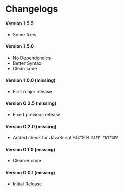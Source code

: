 # Changelogs

#### Version 1.5.5
- Some fixes

#### Version 1.5.0
 - No Dependencies
 - Better Syntax
 - Clean code

#### Version 1.0.0 (missing)
 - First major release

#### Version 0.2.5 (missing)
 - Fixed previous release

#### Version 0.2.0 (missing)
 - Added check for JavaScript ```MAXIMUM_SAFE_INTEGER```

#### Version 0.1.0 (missing)
 - Cleaner code

#### Version 0.0.1 (missing)
 - Initial Release